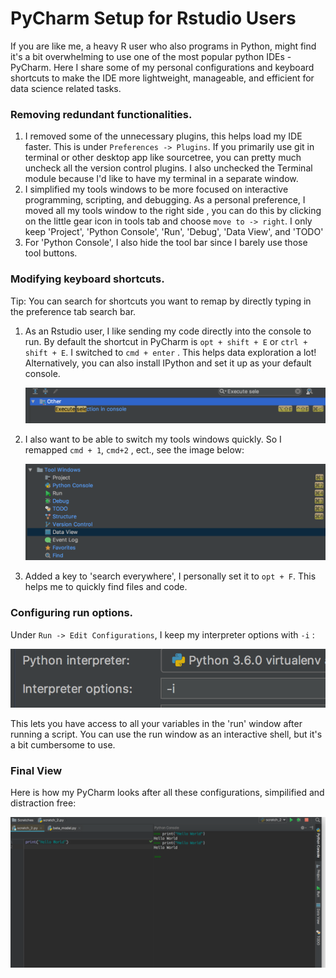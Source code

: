 # PyCharm Setup for Rstudio Users

If you are like me, a heavy R user who also programs in Python, might find it's a bit overwhelming to use one of the most popular python IDEs - PyCharm. Here I share some of my personal configurations and keyboard shortcuts to make the IDE more lightweight, manageable, and efficient for data science related tasks. 

### Removing redundant functionalities.

1.  I removed some of the unnecessary plugins, this helps load my IDE faster. This is under `Preferences -> Plugins`. If you primarily use git in terminal or other desktop app like sourcetree, you can pretty much uncheck all the version control plugins. I also unchecked the Terminal module because I'd like to have my terminal in a separate window. 
2.  I simplified my tools windows to be more focused on interactive programming, scripting, and debugging. As a personal preference, I moved all my tools window to the right side , you can do this by clicking on the little gear icon in tools tab and choose `move to -> right`. I only keep 'Project', 'Python Console', 'Run', 'Debug', 'Data View', and 'TODO'
3.  For 'Python Console', I also hide the tool bar since I barely use those tool buttons. 

### Modifying keyboard shortcuts.

Tip: You can search for shortcuts you want to remap by directly  typing in the preference tab search bar. 

1.  As an Rstudio user, I like sending my code directly into the console to run. By default the shortcut in PyCharm is `opt + shift + E` or `ctrl + shift + E`. I switched to `cmd + enter` .  This helps data exploration a lot! Alternatively, you can also install IPython and set it up as your default console.

    ![s2c](./img/send2console.png)

2. I also want to be able to switch my tools windows quickly. So I remapped `cmd + 1`, `cmd+2` , ect., see the image below: 

   ![overview](./img/tools.png)

3.  Added a key to 'search everywhere', I personally set it to `opt + F`. This helps me to quickly find files and code. 

### Configuring run options.

Under `Run -> Edit Configurations`, I keep my interpreter options with `-i` :

![Interpreter](./img/interp.png)

This lets you have access to all your variables in the 'run'  window after running a script. You can use the run window as an interactive shell, but it's a bit cumbersome to use. 

### Final View

 Here is how my PyCharm looks after all these configurations, simpilified and distraction free:

![final](./img/final.png)